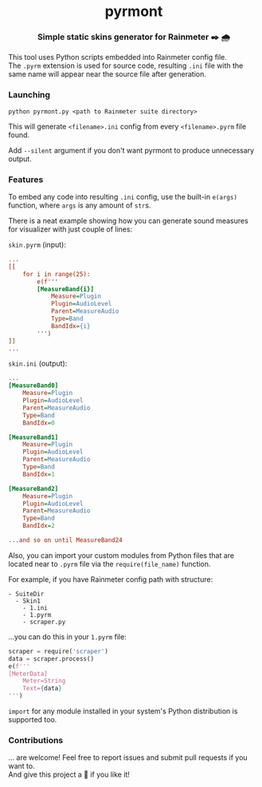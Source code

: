 <h1 align="center">pyrmont</h1>
<h3 align="center">Simple static skins generator for Rainmeter ✒️ 🌧️</h3>

This tool uses Python scripts embedded into Rainmeter config file.<br>
The `.pyrm` extension is used for source code, resulting `.ini` file
with the same name will appear near the source file after generation.

### Launching

`python pyrmont.py <path to Rainmeter suite directory>`

This will generate `<filename>.ini` config from every `<filename>.pyrm` file found.

Add `--silent` argument if you don't want pyrmont to produce unnecessary output.

### Features

To embed any code into resulting `.ini` config, use the built-in `e(args)` function,
where `args` is any amount of `str`s.

There is a neat example showing how you can generate sound measures
for visualizer with just couple of lines:

`skin.pyrm` (input):

```ini
...
[[
    for i in range(25):
        e(f'''
        [MeasureBand{i}]
            Measure=Plugin
            Plugin=AudioLevel
            Parent=MeasureAudio
            Type=Band
            BandIdx={i}
        ''')
]]
...
```

`skin.ini` (output):

```ini
...
[MeasureBand0]
    Measure=Plugin
    Plugin=AudioLevel
    Parent=MeasureAudio
    Type=Band
    BandIdx=0

[MeasureBand1]
    Measure=Plugin
    Plugin=AudioLevel
    Parent=MeasureAudio
    Type=Band
    BandIdx=1

[MeasureBand2]
    Measure=Plugin
    Plugin=AudioLevel
    Parent=MeasureAudio
    Type=Band
    BandIdx=2

...and so on until MeasureBand24
```

Also, you can import your custom modules from Python files
that are located near to `.pyrm` file via the `require(file_name)` function.

For example, if you have Rainmeter config path with structure:

```plain-text
- SuiteDir
  - Skin1
    - 1.ini
    - 1.pyrm
    - scraper.py
```

...you can do this in your `1.pyrm` file:

```py
scraper = require('scraper')
data = scraper.process()
e(f'''
[MeterData]
    Meter=String
    Text={data}
''')
```

`import` for any module installed in your system's Python distribution is supported too.

### Contributions
... are welcome! Feel free to report issues and submit pull requests if you want to.<br>
And give this project a 🌟 if you like it!
